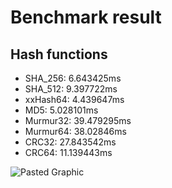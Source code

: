 # Benchmark result

## Hash functions

- SHA_256: 6.643425ms
- SHA_512: 9.397722ms
- xxHash64: 4.439647ms
- MD5: 5.028101ms
- Murmur32: 39.479295ms
- Murmur64: 38.02846ms
- CRC32: 27.843542ms
- CRC64: 11.139443ms

![Pasted Graphic](https://user-images.githubusercontent.com/68682076/231573172-c6bb55f2-208a-426c-833e-b2e99ef50814.jpg)
